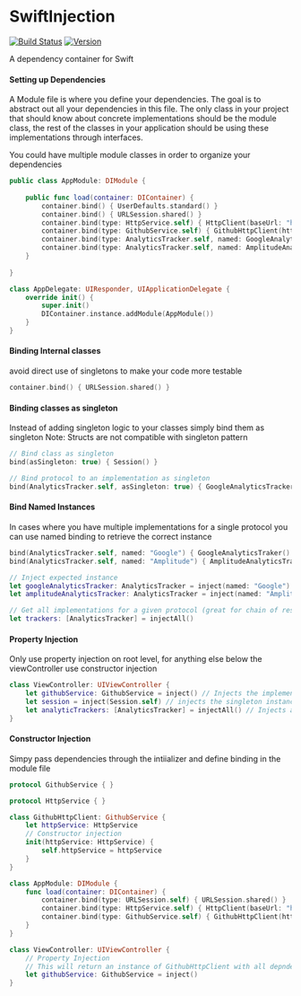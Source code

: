 # SwiftInjection
[![Build Status](https://api.travis-ci.org/aryaxt/SwiftInjection.svg)](https://api.travis-ci.org/aryaxt/SwiftInjection)
[![Version](http://cocoapod-badges.herokuapp.com/v/SwiftInjection/badge.png)](http://cocoadocs.org/docsets/SwiftInjection)

A dependency container for Swift

#### Setting up Dependencies

A Module file is where you define your dependencies. The goal is to abstract out all your dependencies in this file. The only class in your project that should know about concrete implementations should be the module class, the rest of the classes in your application should be using these implementations through interfaces.

You could have multiple module classes in order to organize your dependencies
```swift
public class AppModule: DIModule {
	
	public func load(container: DIContainer) {
		container.bind() { UserDefaults.standard() }
		container.bind() { URLSession.shared() }
		container.bind(type: HttpService.self) { HttpClient(baseUrl: "https://api.github.com", urlSession: $0)) }
		container.bind(type: GithubService.self) { GithubHttpClient(httpService: $0) }
		container.bind(type: AnalyticsTracker.self, named: GoogleAnalyticsTracker.analyticsIdentifier()) { GoogleAnalyticsTracker() }
		container.bind(type: AnalyticsTracker.self, named: AmplitudeAnalyticsTracker.analyticsIdentifier()) { AmplitudeAnalyticsTracker() }
	}
	
}

class AppDelegate: UIResponder, UIApplicationDelegate {
	override init() {
		super.init()
		DIContainer.instance.addModule(AppModule())
	}
}
```

#### Binding Internal classes
avoid direct use of singletons to make your code more testable
```swift
container.bind() { URLSession.shared() }
```
#### Binding classes as singleton
Instead of adding singleton logic to your classes simply bind them as singleton
Note: Structs are not compatible with singleton pattern
```swift
// Bind class as singleton
bind(asSingleton: true) { Session() }

// Bind protocol to an implementation as singleton
bind(AnalyticsTracker.self, asSingleton: true) { GoogleAnalyticsTracker() }
```
#### Bind Named Instances
In cases where you have multiple implementations for a single protocol you can use named binding to retrieve the correct instance
```swift
bind(AnalyticsTracker.self, named: "Google") { GoogleAnalyticsTraker() }
bind(AnalyticsTracker.self, named: "Amplitude") { AmplitudeAnalyticsTracker() }

// Inject expected instance
let googleAnalyticsTracker: AnalyticsTracker = inject(named: "Google")
let amplitudeAnalyticsTracker: AnalyticsTracker = inject(named: "Amplitude")

// Get all implementations for a given protocol (great for chain of responssibilities)
let trackers: [AnalyticsTracker] = injectAll()
```

#### Property Injection
Only use property injection on root level, for anything else below the viewController use constructor injection
```swift
class ViewController: UIViewController {
	let githubService: GithubService = inject() // Injects the implementation defined in module
	let session = inject(Session.self) // injects the singleton instance
	let analyticTrackers: [AnalyticsTracker] = injectAll() // Injects all implemetations of AnalyticsTracker
}
```

#### Constructor Injection
Simpy pass dependencies through the intiializer and define binding in the module file
```swift
protocol GithubService { }

protocol HttpService { }

class GithubHttpClient: GithubService {
	let httpService: HttpService
	// Constructor injection
	init(httpService: HttpService) {
		self.httpService = httpService
	}
}

class AppModule: DIModule {
	func load(container: DIContainer) {
		container.bind(type: URLSession.self) { URLSession.shared() }
		container.bind(type: HttpService.self) { HttpClient(baseUrl: "https://api.github.com", urlSession: $0)) }
		container.bind(type: GithubService.self) { GithubHttpClient(httpService: $0) }
	}
}

class ViewController: UIViewController {
	// Property Injection
	// This will return an instance of GithubHttpClient with all depndencies as defined in module
	let githubService: GithubService = inject()
}
```

